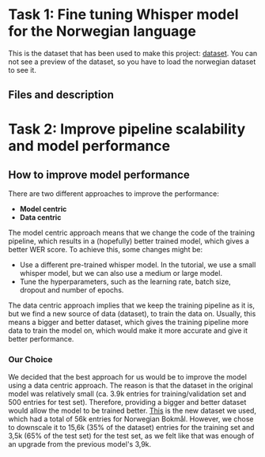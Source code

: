 # Task 1: Fine tuning Whisper model for the Norwegian language
This is the dataset that has been used to make this project: [dataset](https://huggingface.co/datasets/google/fleurs). You can not see a preview of the dataset, so you have to load the norwegian dataset to see it. 

## Files and description

<!-- The project consists of 3 different files:
- Danish-feature-pipeline.ipynb: This file prepares the environment, links the notebook to the Hugging Face Hub, loads the dataset abd prepares the feature extractor, tokenizer and data.
- Danish-training-pipeline.ipynb: This file defines a data collator, the evaluation metrics, defines the training configuration, and last but not least trains the model.
- Danish-interference-pipeline.py: This file builds a demo that allows the user to record a sound bite with their microphone or upload a sound file to transcribe to text. The UI also shows the output. -->

# Task 2: Improve pipeline scalability and model performance
## How to improve model performance
<!-- Describe in your README.md program ways in which you can improve
model performance are using
(a) model-centric approach - e.g., tune hyperparameters, change the
fine-tuning model architecture, etc
(b) data-centric approach - identify new data sources that enable you to
train a better model that one provided in the blog post -->
There are two different approaches to improve the performance: 
- **Model centric**
- **Data centric**

The model centric approach means that we change the code of the training pipeline, which results in a (hopefully) better trained model, which gives a better WER score. To achieve this, some changes might be: 
- Use a different pre-trained whisper model. In the tutorial, we use a small whisper model, but we can also use a medium or large model. 
- Tune the hyperparameters, such as the learning rate, batch size, dropout and number of epochs. 

The data centric approach implies that we keep the training pipeline as it is, but we find a new source of data (dataset), to train the data on. Usually, this means a bigger and better dataset, which gives the training pipeline more data to train the model on, which would make it more accurate and give it better performance. 

### Our Choice
We decided that the best approach for us would be to improve the model using a data centric approach. The reason is that the dataset in the original model was relatively small (ca. 3.9k entries for training/validation set and 500 entries for test set). Therefore, providing a bigger and better dataset would allow the model to be trained better. [This](https://huggingface.co/datasets/NbAiLab/NPSC) is the new dataset we used, which had a total of 56k entries for Norwegian Bokmål. However, we chose to downscale it to 15,6k (35% of the dataset) entries for the training set and 3,5k (65% of the test set) for the test set, as we felt like that was enough of an upgrade from the previous model's 3,9k.